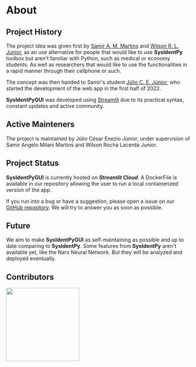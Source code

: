# About

## Project History

The project idea was given first by [Samir A. M. Martins](https://github.com/samirmartins) and [Wilson R. L. Junior](https://github.com/wilsonrljr), as an use alternative for people that would like to use **SysIdentPy** toolbox but aren't familiar with Python, such as medical or economy students. As well as researchers that would like to use the functionalities in a rapid manner through their cellphone or such.

The concept was then handed to Samir's student [Júlio C. E. Júnior](https://github.com/jceneziojr), who started the development of the web app in the first half of 2022.

**SysIdentPyGUI** was developed using [Streamlit](https://streamlit.io/) due to its practical syntax, constant updates and active community.

## Active Mainteners

The project is maintained by Júlio César Enezio Júnior, under supervision of Samir Angelo Milani Martins and Wilson Rocha Lacerda Junior.

## Project Status

**SysIdentPyGUI** is currently hosted on ***Streamlit Cloud***. A DockerFile is available in our repository allowing the user to run a local containerized version of the app.

If you run into a bug or have a suggestion, please open a issue on our [GitHub repository](https://github.com/jceneziojr/sysidentpygui). We will try to answer you as soon as possible.

## Future

We aim to make **SysIdentPyGUI** as self-maintaining as possible and up to date comparing to **SysIdentPy**. Some features from **SysIdentPy** aren't available yet, like the Narx Neural Network. But they will be analyzed and deployed eventually.

## Contributors

<a href="https://github.com/jceneziojr/sysidentpygui/graphs/contributors">
  <img src="https://contributors-img.web.app/image?repo=jceneziojr/sysidentpygui" width = 200/>
</a>

